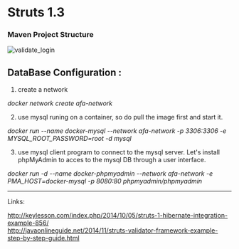 # Struts 1.3 

### Maven Project Structure  
![validate_login](https://user-images.githubusercontent.com/32627919/35639772-742fc69e-06a2-11e8-8c90-744751ccafbd.PNG)


## DataBase Configuration :

1. create a network 

_docker network create afa-network_

2. use mysql runing on a container, so do pull the image first and start it.

_docker run --name docker-mysql --network afa-network -p 3306:3306 -e MYSQL_ROOT_PASSWORD=root -d mysql_


3. use mysql client program to connect to the mysql server. Let's install phpMyAdmin to acces to the mysql DB through a user interface.
 
_docker run -d --name docker-phpmyadmin --network afa-network -e PMA_HOST=docker-mysql -p 8080:80 phpmyadmin/phpmyadmin_

---

Links:

http://keylesson.com/index.php/2014/10/05/struts-1-hibernate-integration-example-856/  
http://javaonlineguide.net/2014/11/struts-validator-framework-example-step-by-step-guide.html  
